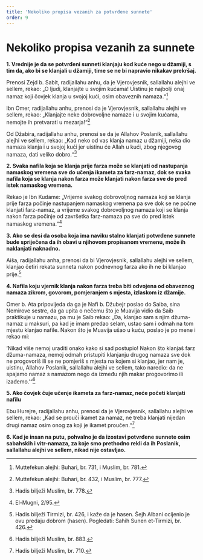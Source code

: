 ```yaml
---
title: 'Nekoliko propisa vezanih za potvrđene sunnete'
order: 9
---
```


# Nekoliko propisa vezanih za sunnete  

**1. Vrednije je da se potvrđeni sunneti klanjaju kod kuće 
nego u džamiji, s tim da, ako bi se klanjali u džamiji, 
time se ne bi napravio nikakav prekršaj.**  

Prenosi Zejd b. Sabit, radijallahu anhu, da je Vjerovjesnik, 
sallallahu alejhi ve sellem, rekao: „O ljudi, klanjajte u svojim 
kućama! Uistinu je najbolji onaj namaz koji čovjek klanja u 
svojoj kući, osim obaveznih namaza.“[^1]  

Ibn Omer, radijallahu anhu, prenosi da je Vjerovjesnik, sallallahu alejhi ve sellem, rekao: „Klanjajte neke dobrovoljne 
namaze i u svojim kućama, nemojte ih pretvarati u mezarja!“[^2]  

Od Džabira, radijallahu anhu, prenosi se da je Allahov Poslanik, sallallahu alejhi ve sellem, rekao: „Kad neko od vas klanja 
namaz u džamiji, neka dio namaza klanja i u svojoj kući jer 
uistinu će Allah u kući, zbog njegovog namaza, dati veliko 
dobro.“[^3]  

**2. Svaka nafila koja se klanja prije farza može se 
klanjati od nastupanja namaskog vremena sve 
do učenja ikameta za farz-namaz, dok se svaka 
nafila koja se klanja nakon farza može klanjati 
nakon farza sve do pred istek namaskog vremena.**  

Rekao je Ibn Kudame: „Vrijeme svakog dobrovoljnog namaza 
koji se klanja prije farza počinje nastupanjem namaskog vremena pa sve dok se ne počne klanjati farz-namaz, a vrijeme 
svakog dobrovoljnog namaza koji se klanja nakon farza počinje od završetka farz-namaza pa sve do pred istek namaskog 
vremena.“[^4]  

**3. Ako se desi da osoba koja ima naviku stalno klanjati potvrđene sunnete bude spriječena da ih obavi u 
njihovom propisanom vremenu, može ih naklanjati 
naknadno.**  

Aiša, radijallahu anha, prenosi da bi Vjerovjesnik, sallallahu 
alejhi ve sellem, klanjao četiri rekata sunneta nakon podnevnog farza ako ih ne bi klanjao prije.[^5]  

**4. Nafila koju vjernik klanja nakon farza treba biti 
odvojena od obaveznog namaza zikrom, govorom, 
pomjeranjem s mjesta, izlaskom iz džamije.**  

Omer b. Ata pripovijeda da ga je Nafi b. Džubejr poslao do 
Saiba, sina Nemirove sestre, da ga upita o nečemu što je Muavija vidio da Saib praktikuje u namazu, pa mu je Saib rekao: 
„Da, klanjao sam s njim džuma-namaz u maksuri, pa kad je 
imam predao selam, ustao sam i odmah na tom mjestu klanjao nafile. Nakon što je Muavija ušao u kuću, poslao je po 
mene i rekao mi:  

‘Nikad više nemoj uraditi onako kako si sad postupio! Nakon 
što klanjaš farz džuma-namaza, nemoj odmah pristupiti klanjanju drugog namaza sve dok ne progovoriš ili se ne pomjeriš 
s mjesta na kojem si klanjao, jer nam je, uistinu, Allahov Poslanik, sallallahu alejhi ve sellem, tako naredio: da ne spajamo 
namaz s namazom nego da između njih makar progovorimo 
ili izađemo.’“[^6]  

**5. Ako čovjek čuje učenje ikameta za farz-namaz, neće 
početi klanjati nafilu**  

Ebu Hurejre, radijallahu anhu, prenosi da je Vjerovjesnik, 
sallallahu alejhi ve sellem, rekao: „Kad se prouči ikamet za 
namaz, ne treba klanjati nijedan drugi namaz osim onog za 
koji je ikamet proučen.“[^7]  

**6. Kad je insan na putu, pohvalno je da izostavi potvrđene sunnete osim sabahskih i vitr-namaza, za 
koje smo prethodno rekli da ih Poslanik, sallallahu 
alejhi ve sellem, nikad nije ostavljao.**

[^1]:  Muttefekun alejhi: Buhari, br. 731, i Muslim, br. 781.
[^2]: Muttefekun alejhi: Buhari, br. 432, i Muslim, br. 777.
[^3]:  Hadis bilježi Muslim, br. 778.
[^4]: El-Mugni, 2/95.
[^5]:  Hadis bilježi Tirmizi, br. 426, i kaže da je hasen. Šejh Albani ocijenio je ovu predaju dobrom 
(hasen). Pogledati: Sahih Sunen et-Tirmizi, br. 426.
[^6]: Hadis bilježi Muslim, br. 883.
[^7]: Hadis bilježi Muslim, br. 710.

